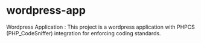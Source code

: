 # wordpress-app
Wordpress Application : This project is a wordpress application with PHPCS (PHP_CodeSniffer) integration for enforcing coding standards.
